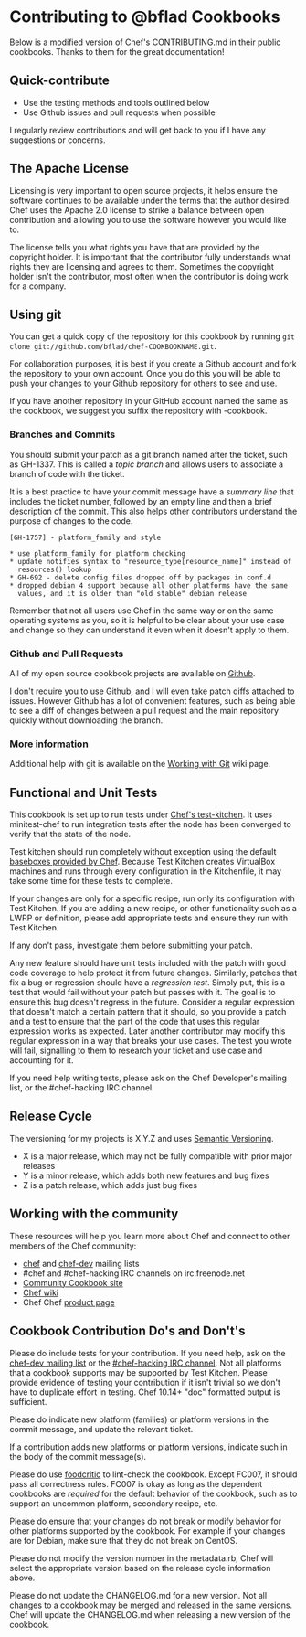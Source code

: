 # Contributing to @bflad Cookbooks

Below is a modified version of Chef's CONTRIBUTING.md in their public cookbooks. Thanks to them for the great documentation!

## Quick-contribute

* Use the testing methods and tools outlined below
* Use Github issues and pull requests when possible

I regularly review contributions and will get back to you if I have
any suggestions or concerns.

## The Apache License

Licensing is very important to open source projects, it helps ensure
the software continues to be available under the terms that the author
desired. Chef uses the Apache 2.0 license to strike a balance between
open contribution and allowing you to use the software however you
would like to.

The license tells you what rights you have that are provided by the
copyright holder. It is important that the contributor fully
understands what rights they are licensing and agrees to them.
Sometimes the copyright holder isn't the contributor, most often when
the contributor is doing work for a company.

## Using git

You can get a quick copy of the repository for this cookbook by
running `git clone
git://github.com/bflad/chef-COOKBOOKNAME.git`.

For collaboration purposes, it is best if you create a Github account
and fork the repository to your own account. Once you do this you will
be able to push your changes to your Github repository for others to
see and use.

If you have another repository in your GitHub account named the same
as the cookbook, we suggest you suffix the repository with -cookbook.

### Branches and Commits

You should submit your patch as a git branch named after the ticket,
such as GH-1337. This is called a _topic branch_ and allows users to
associate a branch of code with the ticket.

It is a best practice to have your commit message have a _summary
line_ that includes the ticket number, followed by an empty line and
then a brief description of the commit. This also helps other
contributors understand the purpose of changes to the code.

    [GH-1757] - platform_family and style

    * use platform_family for platform checking
    * update notifies syntax to "resource_type[resource_name]" instead of
      resources() lookup
    * GH-692 - delete config files dropped off by packages in conf.d
    * dropped debian 4 support because all other platforms have the same
      values, and it is older than "old stable" debian release

Remember that not all users use Chef in the same way or on the same
operating systems as you, so it is helpful to be clear about your use
case and change so they can understand it even when it doesn't apply
to them.

### Github and Pull Requests

All of my open source cookbook projects are available on
[Github](http://www.github.com/bflad).

I don't require you to use Github, and I will even take patch diffs
attached to issues. However Github has a lot of
convenient features, such as being able to see a diff of changes
between a pull request and the main repository quickly without
downloading the branch.

### More information

Additional help with git is available on the
[Working with Git](http://wiki.chef.io/display/chef/Working+with+Git)
wiki page.

## Functional and Unit Tests

This cookbook is set up to run tests under
[Chef's test-kitchen](https://github.com/opscode/test-kitchen). It
uses minitest-chef to run integration tests after the node has been
converged to verify that the state of the node.

Test kitchen should run completely without exception using the default
[baseboxes provided by Chef](https://github.com/chef/bento).
Because Test Kitchen creates VirtualBox machines and runs through
every configuration in the Kitchenfile, it may take some time for
these tests to complete.

If your changes are only for a specific recipe, run only its
configuration with Test Kitchen. If you are adding a new recipe, or
other functionality such as a LWRP or definition, please add
appropriate tests and ensure they run with Test Kitchen.

If any don't pass, investigate them before submitting your patch.

Any new feature should have unit tests included with the patch with
good code coverage to help protect it from future changes. Similarly,
patches that fix a bug or regression should have a _regression test_.
Simply put, this is a test that would fail without your patch but
passes with it. The goal is to ensure this bug doesn't regress in the
future. Consider a regular expression that doesn't match a certain
pattern that it should, so you provide a patch and a test to ensure
that the part of the code that uses this regular expression works as
expected. Later another contributor may modify this regular expression
in a way that breaks your use cases. The test you wrote will fail,
signalling to them to research your ticket and use case and accounting
for it.

If you need help writing tests, please ask on the Chef Developer's
mailing list, or the #chef-hacking IRC channel.

## Release Cycle

The versioning for my projects is X.Y.Z and uses [Semantic Versioning](http://semver.org/).

* X is a major release, which may not be fully compatible with prior
  major releases
* Y is a minor release, which adds both new features and bug fixes
* Z is a patch release, which adds just bug fixes

## Working with the community

These resources will help you learn more about Chef and connect to
other members of the Chef community:

* [chef](http://lists.chef.io/sympa/info/chef) and
  [chef-dev](http://lists.chef.io/sympa/info/chef-dev) mailing
  lists
* #chef and #chef-hacking IRC channels on irc.freenode.net
* [Community Cookbook site](http://supermarket.chef.io)
* [Chef wiki](http://wiki.chef.io/display/chef)
* Chef Chef [product page](http://www.chef.io/chef)

## Cookbook Contribution Do's and Don't's

Please do include tests for your contribution. If you need help, ask
on the
[chef-dev mailing list](http://lists.chef.io/sympa/info/chef-dev)
or the
[#chef-hacking IRC channel](http://community.chef.io/chat/chef-hacking).
Not all platforms that a cookbook supports may be supported by Test
Kitchen. Please provide evidence of testing your contribution if it
isn't trivial so we don't have to duplicate effort in testing. Chef
10.14+ "doc" formatted output is sufficient.

Please do indicate new platform (families) or platform versions in the
commit message, and update the relevant ticket.

If a contribution adds new platforms or platform versions, indicate
such in the body of the commit message(s).

Please do use [foodcritic](http://acrmp.github.com/foodcritic) to
lint-check the cookbook. Except FC007, it should pass all correctness
rules. FC007 is okay as long as the dependent cookbooks are *required*
for the default behavior of the cookbook, such as to support an
uncommon platform, secondary recipe, etc.

Please do ensure that your changes do not break or modify behavior for
other platforms supported by the cookbook. For example if your changes
are for Debian, make sure that they do not break on CentOS.

Please do not modify the version number in the metadata.rb, Chef
will select the appropriate version based on the release cycle
information above.

Please do not update the CHANGELOG.md for a new version. Not all
changes to a cookbook may be merged and released in the same versions.
Chef will update the CHANGELOG.md when releasing a new version of
the cookbook.
